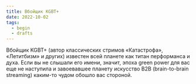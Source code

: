 ```yaml
---
title: Вбойщик KGBT+
date: 2022-10-02
tags:
  - begin
  - drafts
---
```


Вбойщик KGBT+ (автор классических стримов «Катастрофа», «Летитбизм» и других) известен всей планете как титан перформанса и духа. Если вы не слышали его имени, значит, эпоха green power для вас еще не наступила и завоевавшее планету искусство B2B (brain-to-brain streaming) каким-то чудом обошло вас стороной.
